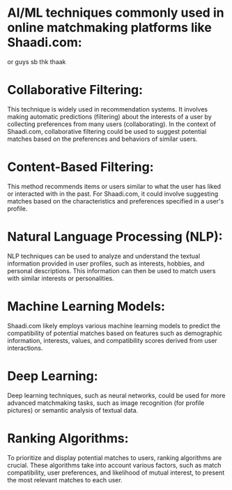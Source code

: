 # AI/ML techniques commonly used in online matchmaking platforms like Shaadi.com:
or guys sb thk thaak 
# Collaborative Filtering: 
This technique is widely used in recommendation systems. It involves making automatic predictions (filtering) about the interests of a user by collecting preferences from many users (collaborating). In the context of Shaadi.com, collaborative filtering could be used to suggest potential matches based on the preferences and behaviors of similar users.

# Content-Based Filtering:
 This method recommends items or users similar to what the user has liked or interacted with in the past. For Shaadi.com, it could involve suggesting matches based on the characteristics and preferences specified in a user's profile.

# Natural Language Processing (NLP):
 NLP techniques can be used to analyze and understand the textual information provided in user profiles, such as interests, hobbies, and personal descriptions. This information can then be used to match users with similar interests or personalities.

# Machine Learning Models:
 Shaadi.com likely employs various machine learning models to predict the compatibility of potential matches based on features such as demographic information, interests, values, and compatibility scores derived from user interactions.

# Deep Learning:
 Deep learning techniques, such as neural networks, could be used for more advanced matchmaking tasks, such as image recognition (for profile pictures) or semantic analysis of textual data.

# Ranking Algorithms:
 To prioritize and display potential matches to users, ranking algorithms are crucial. These algorithms take into account various factors, such as match compatibility, user preferences, and likelihood of mutual interest, to present the most relevant matches to each user.
